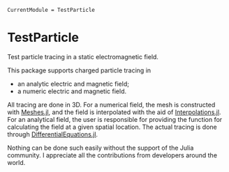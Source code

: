 ```@meta
CurrentModule = TestParticle
```

# TestParticle

Test particle tracing in a static electromagnetic field.

This package supports charged particle tracing in
* an analytic electric and magnetic field;
* a numeric electric and magnetic field.

All tracing are done in 3D. For a numerical field, the mesh is constructed with [Meshes.jl](https://github.com/JuliaGeometry/Meshes.jl), and the field is interpolated with the aid of [Interpolations.jl](https://github.com/JuliaMath/Interpolations.jl).
For an analytical field, the user is responsible for providing the function for calculating the field at a given spatial location.
The actual tracing is done through [DifferentialEquations.jl](https://github.com/SciML/DifferentialEquations.jl).

Nothing can be done such easily without the support of the Julia community. I appreciate all the contributions from developers around the world.